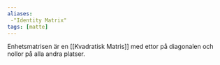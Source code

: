 ```yaml
---
aliases:
 -"Identity Matrix"
tags: [matte]
---
```


Enhetsmatrisen är en [[Kvadratisk Matris]] med ettor på diagonalen och nollor på alla andra platser.